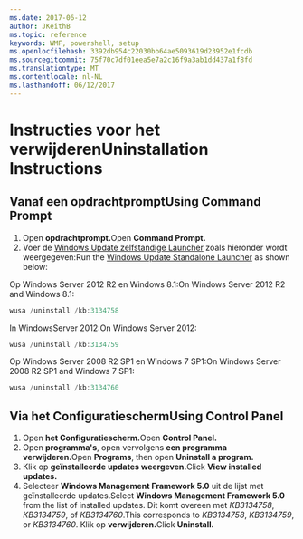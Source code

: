 ```yaml
---
ms.date: 2017-06-12
author: JKeithB
ms.topic: reference
keywords: WMF, powershell, setup
ms.openlocfilehash: 3392db954c22030bb64ae5093619d23952e1fcdb
ms.sourcegitcommit: 75f70c7df01eea5e7a2c16f9a3ab1dd437a1f8fd
ms.translationtype: MT
ms.contentlocale: nl-NL
ms.lasthandoff: 06/12/2017
---
```

# <a name="uninstallation-instructions"></a><span data-ttu-id="5ba7f-102">Instructies voor het verwijderen</span><span class="sxs-lookup"><span data-stu-id="5ba7f-102">Uninstallation Instructions</span></span>

## <a name="using-command-prompt"></a><span data-ttu-id="5ba7f-103">Vanaf een opdrachtprompt</span><span class="sxs-lookup"><span data-stu-id="5ba7f-103">Using Command Prompt</span></span>
1.  <span data-ttu-id="5ba7f-104">Open **opdrachtprompt.**</span><span class="sxs-lookup"><span data-stu-id="5ba7f-104">Open **Command Prompt.**</span></span>
2.  <span data-ttu-id="5ba7f-105">Voer de [Windows Update zelfstandige Launcher](https://support.microsoft.com/en-us/kb/934307) zoals hieronder wordt weergegeven:</span><span class="sxs-lookup"><span data-stu-id="5ba7f-105">Run the [Windows Update Standalone Launcher](https://support.microsoft.com/en-us/kb/934307) as shown below:</span></span>

<span data-ttu-id="5ba7f-106">Op Windows Server 2012 R2 en Windows 8.1:</span><span class="sxs-lookup"><span data-stu-id="5ba7f-106">On Windows Server 2012 R2 and Windows 8.1:</span></span>
```powershell
wusa /uninstall /kb:3134758
```
<span data-ttu-id="5ba7f-107">In WindowsServer 2012:</span><span class="sxs-lookup"><span data-stu-id="5ba7f-107">On Windows Server 2012:</span></span>
```powershell
wusa /uninstall /kb:3134759
```
<span data-ttu-id="5ba7f-108">Op Windows Server 2008 R2 SP1 en Windows 7 SP1:</span><span class="sxs-lookup"><span data-stu-id="5ba7f-108">On Windows Server 2008 R2 SP1 and Windows 7 SP1:</span></span>
```powershell
wusa /uninstall /kb:3134760
```

## <a name="using-control-panel"></a><span data-ttu-id="5ba7f-109">Via het Configuratiescherm</span><span class="sxs-lookup"><span data-stu-id="5ba7f-109">Using Control Panel</span></span>
1.  <span data-ttu-id="5ba7f-110">Open **het Configuratiescherm.**</span><span class="sxs-lookup"><span data-stu-id="5ba7f-110">Open **Control Panel.**</span></span>
2.  <span data-ttu-id="5ba7f-111">Open **programma's**, open vervolgens **een programma verwijderen.**</span><span class="sxs-lookup"><span data-stu-id="5ba7f-111">Open **Programs**, then open **Uninstall a program.**</span></span>
3.  <span data-ttu-id="5ba7f-112">Klik op **geïnstalleerde updates weergeven.**</span><span class="sxs-lookup"><span data-stu-id="5ba7f-112">Click **View installed updates.**</span></span>
4.  <span data-ttu-id="5ba7f-113">Selecteer **Windows Management Framework 5.0** uit de lijst met geïnstalleerde updates.</span><span class="sxs-lookup"><span data-stu-id="5ba7f-113">Select **Windows Management Framework 5.0** from the list of installed updates.</span></span> <span data-ttu-id="5ba7f-114">Dit komt overeen met *KB3134758*, *KB3134759*, of *KB3134760*.</span><span class="sxs-lookup"><span data-stu-id="5ba7f-114">This corresponds to *KB3134758*, *KB3134759*, or *KB3134760*.</span></span> <span data-ttu-id="5ba7f-115">Klik op **verwijderen.**</span><span class="sxs-lookup"><span data-stu-id="5ba7f-115">Click **Uninstall.**</span></span>

